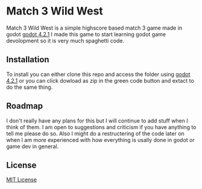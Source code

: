 # Match 3 Wild West

Match 3 Wild West is a simple highscore based match 3 game made in godot [godot 4.2.1](https://godotengine.org/download/archive/4.2.1-stable/) I made this game to start learning godot game devolopment so it is very much spaghetti code.

## Installation

To install you can either clone this repo and access the folder using [godot 4.2.1](https://godotengine.org/download/archive/4.2.1-stable/) or you can click dowload as zip in the green code button and extact to do the same thing.

## Roadmap

I don't really have any plans for this but I will continue to add stuff when I think of them. I am open to suggestions and criticism if you have anything to tell me please do so. Also I might do a restructering of the code later on when I am more experienced with how everything is usally done in godot or game dev in general.

## License

[MIT Lıcense](LICENSE)
